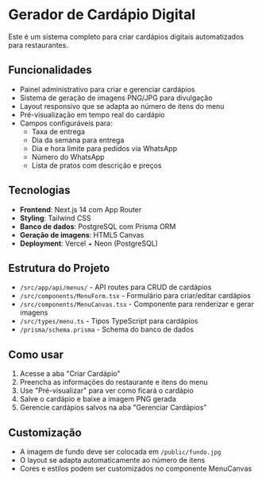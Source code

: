 # Gerador de Cardápio Digital

Este é um sistema completo para criar cardápios digitais automatizados para restaurantes.

## Funcionalidades

- Painel administrativo para criar e gerenciar cardápios
- Sistema de geração de imagens PNG/JPG para divulgação
- Layout responsivo que se adapta ao número de itens do menu
- Pré-visualização em tempo real do cardápio
- Campos configuráveis para:
  - Taxa de entrega
  - Dia da semana para entrega
  - Dia e hora limite para pedidos via WhatsApp
  - Número do WhatsApp
  - Lista de pratos com descrição e preços

## Tecnologias

- **Frontend**: Next.js 14 com App Router
- **Styling**: Tailwind CSS
- **Banco de dados**: PostgreSQL com Prisma ORM
- **Geração de imagens**: HTML5 Canvas
- **Deployment**: Vercel + Neon (PostgreSQL)

## Estrutura do Projeto

- `/src/app/api/menus/` - API routes para CRUD de cardápios
- `/src/components/MenuForm.tsx` - Formulário para criar/editar cardápios
- `/src/components/MenuCanvas.tsx` - Componente para renderizar e gerar imagens
- `/src/types/menu.ts` - Tipos TypeScript para cardápios
- `/prisma/schema.prisma` - Schema do banco de dados

## Como usar

1. Acesse a aba "Criar Cardápio"
2. Preencha as informações do restaurante e itens do menu
3. Use "Pré-visualizar" para ver como ficará o cardápio
4. Salve o cardápio e baixe a imagem PNG gerada
5. Gerencie cardápios salvos na aba "Gerenciar Cardápios"

## Customização

- A imagem de fundo deve ser colocada em `/public/fundo.jpg`
- O layout se adapta automaticamente ao número de itens
- Cores e estilos podem ser customizados no componente MenuCanvas
